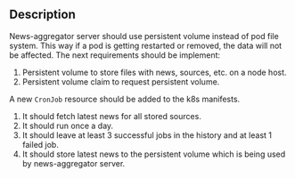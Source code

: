 ## Description

News-aggregator server should use persistent volume instead of pod file system. This way if a pod is getting
restarted or removed, the data will not be affected.
The next requirements should be implement:
1. Persistent volume to store files with news, sources, etc. on a node host.
2. Persistent volume claim to request persistent volume.

A new `CronJob` resource should be added to the k8s manifests.
1. It should fetch latest news for all stored sources.
2. It should run once a day.
3. It should leave at least 3 successful jobs in the history and at least 1 failed job.
4. It should store latest news to the persistent volume which is being used by news-aggregator server.